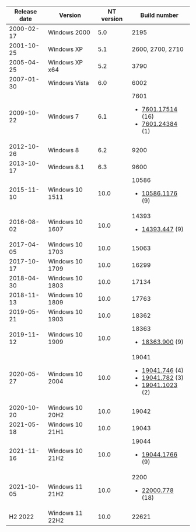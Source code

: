 Release date | Version | NT version | Build number
--- | --- | --- | ---
2000-02-17 | Windows 2000 | 5.0 | 2195
2001-10-25 | Windows XP | 5.1 | 2600, 2700, 2710
2005-04-25 | Windows XP x64 | 5.2 | 3790
2007-01-30 | Windows Vista | 6.0 | 6002
2009-10-22 | Windows 7 | 6.1 | 7601 <ul><li>[7601.17514](7601.17514) (16)</li><li>[7601.24384](7601.24384) (1)</li></ul>
2012-10-26 | Windows 8 | 6.2 | 9200
2013-10-17 | Windows 8.1 | 6.3 | 9600
2015-11-10 | Windows 10 1511 | 10.0 | 10586 <ul><li>[10586.1176](10586.1176) (9)</li></ul>
2016-08-02 | Windows 10 1607 | 10.0 | 14393 <ul><li>[14393.447](14393.447) (9)</li></ul>
2017-04-05 | Windows 10 1703 | 10.0 | 15063
2017-10-17 | Windows 10 1709 | 10.0 | 16299
2018-04-30 | Windows 10 1803 | 10.0 | 17134
2018-11-13 | Windows 10 1809 | 10.0 | 17763
2019-05-21 | Windows 10 1903 | 10.0 | 18362
2019-11-12 | Windows 10 1909 | 10.0 | 18363 <ul><li>[18363.900](18363.900) (9)</li></ul>
2020-05-27 | Windows 10 2004 | 10.0 | 19041 <ul><li>[19041.746](19041.746) (4)</li><li>[19041.782](19041.782) (3)</li><li>[19041.1023](19041.1023) (2)</li></ul>
2020-10-20 | Windows 10 20H2 | 10.0 | 19042
2021-05-18 | Windows 10 21H1 | 10.0 | 19043
2021-11-16 | Windows 10 21H2 | 10.0 | 19044 <ul><li>[19044.1766](19044.1766) (9)</li></ul>
2021-10-05 | Windows 11 21H2 | 10.0 | 2200 <ul><li>[22000.778](22000.778) (18)</li></ul>
H2 2022 | Windows 11 22H2 | 10.0 | 22621